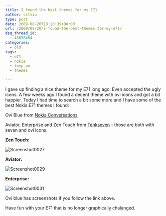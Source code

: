 ```yaml
---
title: I found the best themes for my E71
author: silviu
type: post
date: 2009-08-20T13:26:39+00:00
url: /2009/08/20/i-found-the-best-themes-for-my-e71/
dsq_thread_id:
  - 48858464
categories:
  - old
tags:
  - e71
  - nokia
  - temp_on
  - themes

---
```

I gave up finding a nice theme for my E71 long ago. Even accepted the ugly icons. A few weeks ago I found a decent theme with ovi icons and got a bit happier. Today I had time to search a bit some more and I have some of the best Nokia E71 themes I found:

Ovi Blue from <a href="http://conversations.nokia.com/2009/02/26/heres-that-ovi-theme/" target="_blank" rel="noopener">Nokia Conversations</a>

Aviator, Enterprise and Zen Touch from [Tehkseven][1] - those are both with sevan and ovi icons.

**Zen Touch:**

![Screenshot0027](/blog/images/2009/Screenshot0027.jpg)

**Aviator:**

![Screenshot0029](/blog/images/2009/Screenshot0029.jpg)

**Enterprise:**

![Screenshot0031](/blog/images/2009/Screenshot0031.jpg)

Ovi blue has screenshots if you follow the link above.

Have fun with your E71 that is no longer graphically chalanged.

 [1]: http://themes.tehkseven.net/